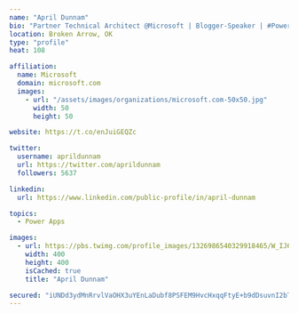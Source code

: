 ```yaml
---
name: "April Dunnam"
bio: "Partner Technical Architect @Microsoft | Blogger-Speaker | #PowerApps, #PowerAutomate, #Office365, #SharePoint | #WIT | #Karaoke Queen"
location: Broken Arrow, OK
type: "profile"
heat: 108

affiliation:
  name: Microsoft
  domain: microsoft.com
  images:
    - url: "/assets/images/organizations/microsoft.com-50x50.jpg"
      width: 50
      height: 50

website: https://t.co/enJuiGEQZc

twitter:
  username: aprildunnam
  url: https://twitter.com/aprildunnam
  followers: 5637

linkedin:
  url: https://www.linkedin.com/public-profile/in/april-dunnam

topics:
  - Power Apps

images:
  - url: https://pbs.twimg.com/profile_images/1326986540329918465/W_IJ6Ih2_400x400.jpg
    width: 400
    height: 400
    isCached: true
    title: "April Dunnam"

secured: "iUNDd3ydMnRrvlVaOHX3uYEnLaDubf8PSFEM9HvcHxqqFtyE+b9dDsuvnI2bTeotJGFpkFdYU07MDns/nHavLnNbmB3tSgX7Vc3E0uB2Q9q+6wtugFetuaGuv8Q7v+4SnEb2fRSD3jaMQpFMDgbZ9rK42IdkNqb2iX6GFEndSGgoIIR9jT9YFIWRAP1o4Pbtr67LbYKpnzjCrXAvPLAdlInxzGdEpL6xldwXoVXNE1DClfduVxH71yzGsGBF6W+8o90IGShw/KtVyXhulUN14zlonEbbBPIvIbyWPoPBtif0tSpeBOSvI1wSxCEXvNojm4QoeNA565e0HDsav57o1xDaiiOqIR7BREXbVh5nFCV0FtJpwzOePuKMNIf30S+Tqde0iyYqGWkxcj+5HRPX7tKbzOStoLIgOtMt6amyDNo=;Vdch8ABT4OpfiDaiY7ORMA=="
---
```


